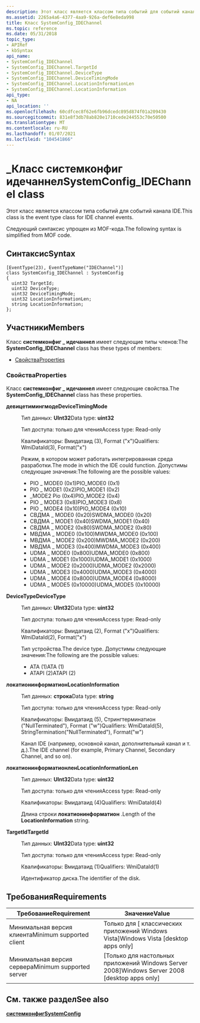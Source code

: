 ```yaml
---
description: Этот класс является классом типа событий для событий канала IDE. Следующий синтаксис упрощен из MOF-кода.
ms.assetid: 2265a4a6-4377-4aa9-926a-def6e8eda998
title: Класс SystemConfig_IDEChannel
ms.topic: reference
ms.date: 05/31/2018
topic_type:
- APIRef
- kbSyntax
api_name:
- SystemConfig_IDEChannel
- SystemConfig_IDEChannel.TargetId
- SystemConfig_IDEChannel.DeviceType
- SystemConfig_IDEChannel.DeviceTimingMode
- SystemConfig_IDEChannel.LocationInformationLen
- SystemConfig_IDEChannel.LocationInformation
api_type:
- NA
api_location: ''
ms.openlocfilehash: 60cdfcec8f62e6fb96dcedc895d874f01a209430
ms.sourcegitcommit: 831e8f3db78ab820e1710cede244553c70e50500
ms.translationtype: MT
ms.contentlocale: ru-RU
ms.lasthandoff: 01/07/2021
ms.locfileid: "104541866"
---
```

# <a name="systemconfig_idechannel-class"></a><span data-ttu-id="5b363-104">\_Класс системконфиг идечаннел</span><span class="sxs-lookup"><span data-stu-id="5b363-104">SystemConfig\_IDEChannel class</span></span>

<span data-ttu-id="5b363-105">Этот класс является классом типа событий для событий канала IDE.</span><span class="sxs-lookup"><span data-stu-id="5b363-105">This class is the event type class for IDE channel events.</span></span>

<span data-ttu-id="5b363-106">Следующий синтаксис упрощен из MOF-кода.</span><span class="sxs-lookup"><span data-stu-id="5b363-106">The following syntax is simplified from MOF code.</span></span>

## <a name="syntax"></a><span data-ttu-id="5b363-107">Синтаксис</span><span class="sxs-lookup"><span data-stu-id="5b363-107">Syntax</span></span>

``` syntax
[EventType(23), EventTypeName("IDEChannel")]
class SystemConfig_IDEChannel : SystemConfig
{
  uint32 TargetId;
  uint32 DeviceType;
  uint32 DeviceTimingMode;
  uint32 LocationInformationLen;
  string LocationInformation;
};
```

## <a name="members"></a><span data-ttu-id="5b363-108">Участники</span><span class="sxs-lookup"><span data-stu-id="5b363-108">Members</span></span>

<span data-ttu-id="5b363-109">Класс **системконфиг \_ идечаннел** имеет следующие типы членов:</span><span class="sxs-lookup"><span data-stu-id="5b363-109">The **SystemConfig\_IDEChannel** class has these types of members:</span></span>

-   [<span data-ttu-id="5b363-110">Свойства</span><span class="sxs-lookup"><span data-stu-id="5b363-110">Properties</span></span>](#properties)

### <a name="properties"></a><span data-ttu-id="5b363-111">Свойства</span><span class="sxs-lookup"><span data-stu-id="5b363-111">Properties</span></span>

<span data-ttu-id="5b363-112">Класс **системконфиг \_ идечаннел** имеет следующие свойства.</span><span class="sxs-lookup"><span data-stu-id="5b363-112">The **SystemConfig\_IDEChannel** class has these properties.</span></span>

<dl> <dt>

<span data-ttu-id="5b363-113">**девицетимингмоде**</span><span class="sxs-lookup"><span data-stu-id="5b363-113">**DeviceTimingMode**</span></span>
</dt> <dd> <dl> <dt>

<span data-ttu-id="5b363-114">Тип данных: **UInt32**</span><span class="sxs-lookup"><span data-stu-id="5b363-114">Data type: **uint32**</span></span>
</dt> <dt>

<span data-ttu-id="5b363-115">Тип доступа: только для чтения</span><span class="sxs-lookup"><span data-stu-id="5b363-115">Access type: Read-only</span></span>
</dt> <dt>

<span data-ttu-id="5b363-116">Квалификаторы: Вмидатаид (3), Format ("x")</span><span class="sxs-lookup"><span data-stu-id="5b363-116">Qualifiers: WmiDataId(3), Format("x")</span></span>
</dt> </dl>

<span data-ttu-id="5b363-117">Режим, в котором может работать интегрированная среда разработки.</span><span class="sxs-lookup"><span data-stu-id="5b363-117">The mode in which the IDE could function.</span></span> <span data-ttu-id="5b363-118">Допустимы следующие значения:</span><span class="sxs-lookup"><span data-stu-id="5b363-118">The following are the possible values:</span></span>

-   <span data-ttu-id="5b363-119">PIO \_ MODE0 (0x1)</span><span class="sxs-lookup"><span data-stu-id="5b363-119">PIO\_MODE0 (0x1)</span></span>
-   <span data-ttu-id="5b363-120">PIO \_ MODE1 (0x2)</span><span class="sxs-lookup"><span data-stu-id="5b363-120">PIO\_MODE1 (0x2)</span></span>
-   <span data-ttu-id="5b363-121">\_MODE2 Pio (0x4)</span><span class="sxs-lookup"><span data-stu-id="5b363-121">PIO\_MODE2 (0x4)</span></span>
-   <span data-ttu-id="5b363-122">PIO \_ MODE3 (0x8)</span><span class="sxs-lookup"><span data-stu-id="5b363-122">PIO\_MODE3 (0x8)</span></span>
-   <span data-ttu-id="5b363-123">PIO \_ MODE4 (0x10)</span><span class="sxs-lookup"><span data-stu-id="5b363-123">PIO\_MODE4 (0x10)</span></span>
-   <span data-ttu-id="5b363-124">СВДМА \_ MODE0 (0x20)</span><span class="sxs-lookup"><span data-stu-id="5b363-124">SWDMA\_MODE0 (0x20)</span></span>
-   <span data-ttu-id="5b363-125">СВДМА \_ MODE1 (0x40)</span><span class="sxs-lookup"><span data-stu-id="5b363-125">SWDMA\_MODE1 (0x40)</span></span>
-   <span data-ttu-id="5b363-126">СВДМА \_ MODE2 (0x80)</span><span class="sxs-lookup"><span data-stu-id="5b363-126">SWDMA\_MODE2 (0x80)</span></span>
-   <span data-ttu-id="5b363-127">МВДМА \_ MODE0 (0x100)</span><span class="sxs-lookup"><span data-stu-id="5b363-127">MWDMA\_MODE0 (0x100)</span></span>
-   <span data-ttu-id="5b363-128">МВДМА \_ MODE2 (0x200)</span><span class="sxs-lookup"><span data-stu-id="5b363-128">MWDMA\_MODE2 (0x200)</span></span>
-   <span data-ttu-id="5b363-129">МВДМА \_ MODE3 (0x400)</span><span class="sxs-lookup"><span data-stu-id="5b363-129">MWDMA\_MODE3 (0x400)</span></span>
-   <span data-ttu-id="5b363-130">UDMA \_ MODE0 (0x800)</span><span class="sxs-lookup"><span data-stu-id="5b363-130">UDMA\_MODE0 (0x800)</span></span>
-   <span data-ttu-id="5b363-131">UDMA \_ MODE1 (0x1000)</span><span class="sxs-lookup"><span data-stu-id="5b363-131">UDMA\_MODE1 (0x1000)</span></span>
-   <span data-ttu-id="5b363-132">UDMA \_ MODE2 (0x2000)</span><span class="sxs-lookup"><span data-stu-id="5b363-132">UDMA\_MODE2 (0x2000)</span></span>
-   <span data-ttu-id="5b363-133">UDMA \_ MODE3 (0x4000)</span><span class="sxs-lookup"><span data-stu-id="5b363-133">UDMA\_MODE3 (0x4000)</span></span>
-   <span data-ttu-id="5b363-134">UDMA \_ MODE4 (0x8000)</span><span class="sxs-lookup"><span data-stu-id="5b363-134">UDMA\_MODE4 (0x8000)</span></span>
-   <span data-ttu-id="5b363-135">UDMA \_ MODE5 (0x10000)</span><span class="sxs-lookup"><span data-stu-id="5b363-135">UDMA\_MODE5 (0x10000)</span></span>

</dd> <dt>

<span data-ttu-id="5b363-136">**DeviceType**</span><span class="sxs-lookup"><span data-stu-id="5b363-136">**DeviceType**</span></span>
</dt> <dd> <dl> <dt>

<span data-ttu-id="5b363-137">Тип данных: **UInt32**</span><span class="sxs-lookup"><span data-stu-id="5b363-137">Data type: **uint32**</span></span>
</dt> <dt>

<span data-ttu-id="5b363-138">Тип доступа: только для чтения</span><span class="sxs-lookup"><span data-stu-id="5b363-138">Access type: Read-only</span></span>
</dt> <dt>

<span data-ttu-id="5b363-139">Квалификаторы: Вмидатаид (2), Format ("x")</span><span class="sxs-lookup"><span data-stu-id="5b363-139">Qualifiers: WmiDataId(2), Format("x")</span></span>
</dt> </dl>

<span data-ttu-id="5b363-140">Тип устройства.</span><span class="sxs-lookup"><span data-stu-id="5b363-140">The device type.</span></span> <span data-ttu-id="5b363-141">Допустимы следующие значения:</span><span class="sxs-lookup"><span data-stu-id="5b363-141">The following are the possible values:</span></span>

-   <span data-ttu-id="5b363-142">ATA (1)</span><span class="sxs-lookup"><span data-stu-id="5b363-142">ATA (1)</span></span>
-   <span data-ttu-id="5b363-143">ATAPI (2)</span><span class="sxs-lookup"><span data-stu-id="5b363-143">ATAPI (2)</span></span>

</dd> <dt>

<span data-ttu-id="5b363-144">**локатионинформатион**</span><span class="sxs-lookup"><span data-stu-id="5b363-144">**LocationInformation**</span></span>
</dt> <dd> <dl> <dt>

<span data-ttu-id="5b363-145">Тип данных: **строка**</span><span class="sxs-lookup"><span data-stu-id="5b363-145">Data type: **string**</span></span>
</dt> <dt>

<span data-ttu-id="5b363-146">Тип доступа: только для чтения</span><span class="sxs-lookup"><span data-stu-id="5b363-146">Access type: Read-only</span></span>
</dt> <dt>

<span data-ttu-id="5b363-147">Квалификаторы: Вмидатаид (5), Стрингтерминатион ("NullTerminated"), Format ("w")</span><span class="sxs-lookup"><span data-stu-id="5b363-147">Qualifiers: WmiDataId(5), StringTermination("NullTerminated"), Format("w")</span></span>
</dt> </dl>

<span data-ttu-id="5b363-148">Канал IDE (например, основной канал, дополнительный канал и т. д.).</span><span class="sxs-lookup"><span data-stu-id="5b363-148">The IDE channel (for example, Primary Channel, Secondary Channel, and so on).</span></span>

</dd> <dt>

<span data-ttu-id="5b363-149">**локатионинформатионлен**</span><span class="sxs-lookup"><span data-stu-id="5b363-149">**LocationInformationLen**</span></span>
</dt> <dd> <dl> <dt>

<span data-ttu-id="5b363-150">Тип данных: **UInt32**</span><span class="sxs-lookup"><span data-stu-id="5b363-150">Data type: **uint32**</span></span>
</dt> <dt>

<span data-ttu-id="5b363-151">Тип доступа: только для чтения</span><span class="sxs-lookup"><span data-stu-id="5b363-151">Access type: Read-only</span></span>
</dt> <dt>

<span data-ttu-id="5b363-152">Квалификаторы: Вмидатаид (4)</span><span class="sxs-lookup"><span data-stu-id="5b363-152">Qualifiers: WmiDataId(4)</span></span>
</dt> </dl>

<span data-ttu-id="5b363-153">Длина строки **локатионинформатион** .</span><span class="sxs-lookup"><span data-stu-id="5b363-153">Length of the **LocationInformation** string.</span></span>

</dd> <dt>

<span data-ttu-id="5b363-154">**TargetId**</span><span class="sxs-lookup"><span data-stu-id="5b363-154">**TargetId**</span></span>
</dt> <dd> <dl> <dt>

<span data-ttu-id="5b363-155">Тип данных: **UInt32**</span><span class="sxs-lookup"><span data-stu-id="5b363-155">Data type: **uint32**</span></span>
</dt> <dt>

<span data-ttu-id="5b363-156">Тип доступа: только для чтения</span><span class="sxs-lookup"><span data-stu-id="5b363-156">Access type: Read-only</span></span>
</dt> <dt>

<span data-ttu-id="5b363-157">Квалификаторы: Вмидатаид (1)</span><span class="sxs-lookup"><span data-stu-id="5b363-157">Qualifiers: WmiDataId(1)</span></span>
</dt> </dl>

<span data-ttu-id="5b363-158">Идентификатор диска.</span><span class="sxs-lookup"><span data-stu-id="5b363-158">The identifier of the disk.</span></span>

</dd> </dl>

## <a name="requirements"></a><span data-ttu-id="5b363-159">Требования</span><span class="sxs-lookup"><span data-stu-id="5b363-159">Requirements</span></span>



| <span data-ttu-id="5b363-160">Требование</span><span class="sxs-lookup"><span data-stu-id="5b363-160">Requirement</span></span> | <span data-ttu-id="5b363-161">Значение</span><span class="sxs-lookup"><span data-stu-id="5b363-161">Value</span></span> |
|-------------------------------------|------------------------------------------------------|
| <span data-ttu-id="5b363-162">Минимальная версия клиента</span><span class="sxs-lookup"><span data-stu-id="5b363-162">Minimum supported client</span></span><br/> | <span data-ttu-id="5b363-163">Только для \[ классических приложений Windows Vista\]</span><span class="sxs-lookup"><span data-stu-id="5b363-163">Windows Vista \[desktop apps only\]</span></span><br/>       |
| <span data-ttu-id="5b363-164">Минимальная версия сервера</span><span class="sxs-lookup"><span data-stu-id="5b363-164">Minimum supported server</span></span><br/> | <span data-ttu-id="5b363-165">\[Только для настольных приложений Windows Server 2008\]</span><span class="sxs-lookup"><span data-stu-id="5b363-165">Windows Server 2008 \[desktop apps only\]</span></span><br/> |



## <a name="see-also"></a><span data-ttu-id="5b363-166">См. также раздел</span><span class="sxs-lookup"><span data-stu-id="5b363-166">See also</span></span>

<dl> <dt>

[<span data-ttu-id="5b363-167">**системконфиг**</span><span class="sxs-lookup"><span data-stu-id="5b363-167">**SystemConfig**</span></span>](systemconfig.md)
</dt> </dl>

 

 




